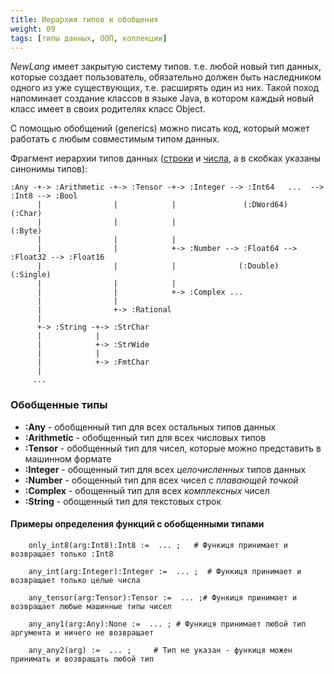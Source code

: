 ```yaml
---
title: Иерархия типов и обобщения
weight: 09
tags: [типы данных, ООП, коллекции]
---
```


*NewLang* имеет закрытую систему типов. т.е. любой новый тип данных, которые создает пользователь,
обязательно должен быть наследником одного из уже существующих, т.е. расширять один из них. 
Такой поход напоминает создание классов в языке Java, в котором каждый новый класс имеет в своих родителях класс Object.

С помощью обобщений (generics) можно писать код, который может работать с любым совместимым типом данных. 

Фрагмент иерархии типов данных ([строки](/ru/docs/types/strings/) и [числа](/ru/docs/types/numbers/),
а в скобках указаны синонимы типов):
```
:Any -+-> :Arithmetic -+-> :Tensor -+-> :Integer --> :Int64   ...  --> :Int8 --> :Bool
      |                |            |               (:DWord64)        (:Char)
      |                |            |                                 (:Byte)
      |                |            |
      |                |            +-> :Number --> :Float64 --> :Float32 --> :Float16
      |                |            |              (:Double)    (:Single)
      |                |            |
      |                |            +-> :Complex ...
      |                | 
      |                +-> :Rational
      | 
      +-> :String -+-> :StrChar
      |            |
      |            +-> :StrWide
      |            |
      |            +-> :FmtChar
      |
     ...

```
### Обобщенные типы
- **:Any** - обобщенный тип для всех остальных типов данных
- **:Arithmetic** - обобщенный тип для всех числовых типов
- **:Tensor** - обобщенный тип для чисел, которые можно представить в машинном формате
- **:Integer** - обощенный тип для всех *целочисленных* типов данных
- **:Number** - обощенный тип для всех чисел с *плавающей точкой*
- **:Complex** - обощенный тип для всех *комплексных* чисел
- **:String** - обощенный тип для текстовых строк 


#### Примеры определения функций с обобщенными типами

```
    only_int8(arg:Int8):Int8 :=  ... ;   # Функиця принимает и возвращает только :Int8

    any_int(arg:Integer):Integer :=  ... ;  # Функиця принимает и возвращает только целые числа

    any_tensor(arg:Tensor):Tensor :=  ... ;# Функиця принимает и возвращает любые машинные типы чисел
    
    any_any1(arg:Any):None :=  ... ; # Функиця принимает любой тип аргумента и ничего не возвращает 

    any_any2(arg) :=  ... ;     # Тип не указан - функиця можен принимать и возвращать любой тип
```